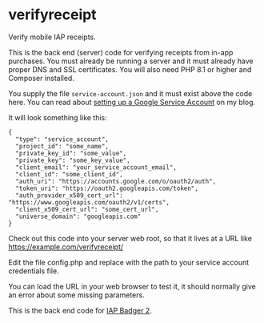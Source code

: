 # verifyreceipt

Verify mobile IAP receipts.

This is the back end (server) code for verifying receipts from in-app purchases. You must already be running a server and it must already have proper DNS and SSL certificates. You will also need PHP 8.1 or higher and Composer installed.

You supply the file `service-account.json` and it must exist above the code here.  You can read about [setting up a Google Service Account](https://prairiewest.net/2025/03/verifying-iap-subscription-receipts-for-google-play/) on my blog.

It will look something like this:

```
{
  "type": "service_account",
  "project_id": "some_name",
  "private_key_id": "some_value",
  "private_key": "some_key_value",
  "client_email": "your_service_account_email",
  "client_id": "some_client_id",
  "auth_uri": "https://accounts.google.com/o/oauth2/auth",
  "token_uri": "https://oauth2.googleapis.com/token",
  "auth_provider_x509_cert_url": "https://www.googleapis.com/oauth2/v1/certs",
  "client_x509_cert_url": "some_cert_url",
  "universe_domain": "googleapis.com"
}
```

Check out this code into your server web root, so that it lives at a URL like https://example.com/verifyreceipt/

Edit the file config.php and replace with the path to your service account credentials file.

You can load the URL in your web browser to test it, it should normally give an error about some missing parameters.

This is the back end code for [IAP Badger 2](https://github.com/prairiewest/iap_badger2).